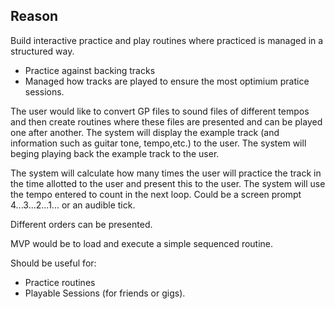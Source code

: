 
## Reason
Build interactive practice and play routines where practiced is managed in a structured way.
- Practice against backing tracks
- Managed how tracks are played to ensure the most optimium pratice sessions.


The user would like to convert GP files to sound files of different tempos and then create routines where these files are presented and can be played one after another. The system will display the example track (and information such as guitar tone, tempo,etc.) to the user. The system will beging playing back the example track to the user. 

The system will calculate how many times the user will practice the track in the time allotted to the user and present this to the user. The system will use the tempo entered to count in the next loop. Could be a screen prompt 4...3...2...1... or an audible tick.

Different orders can be presented.

MVP would be to load and execute a simple sequenced routine.

Should be useful for:
- Practice routines
- Playable Sessions (for friends or gigs).